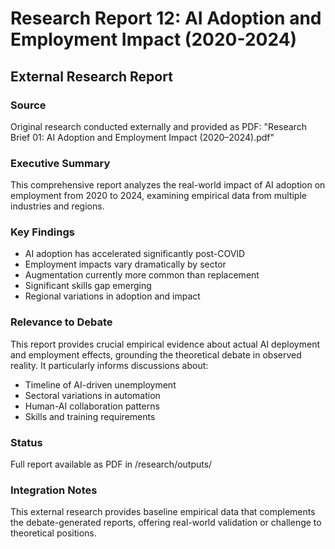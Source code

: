 # Research Report 12: AI Adoption and Employment Impact (2020-2024)
## External Research Report

### Source
Original research conducted externally and provided as PDF: "Research Brief 01: AI Adoption and Employment Impact (2020–2024).pdf"

### Executive Summary
This comprehensive report analyzes the real-world impact of AI adoption on employment from 2020 to 2024, examining empirical data from multiple industries and regions.

### Key Findings
- AI adoption has accelerated significantly post-COVID
- Employment impacts vary dramatically by sector
- Augmentation currently more common than replacement
- Significant skills gap emerging
- Regional variations in adoption and impact

### Relevance to Debate
This report provides crucial empirical evidence about actual AI deployment and employment effects, grounding the theoretical debate in observed reality. It particularly informs discussions about:
- Timeline of AI-driven unemployment
- Sectoral variations in automation
- Human-AI collaboration patterns
- Skills and training requirements

### Status
Full report available as PDF in /research/outputs/

### Integration Notes
This external research provides baseline empirical data that complements the debate-generated reports, offering real-world validation or challenge to theoretical positions.